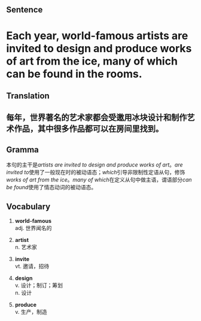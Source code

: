 ## Sentence

<h1>Each year, world-famous artists are invited to design and produce works of art from the ice, many of which can be found in the rooms.</h1>

## Translation

<h2>每年，世界著名的艺术家都会受邀用冰块设计和制作艺术作品，其中很多作品都可以在房间里找到。</h2>

## Gramma     

本句的主干是*artists are invited to design and produce works of art*。*are invited to*使用了一般现在时的被动语态；*which*引导非限制性定语从句，修饰*works of art from the ice*。*many of which*在定义从句中做主语，谓语部分*can be found*使用了情态动词的被动语态。      


## Vocabulary   

1. **world-famous**     
adj. 世界闻名的      

2. **artist**       
n. 艺术家        

3. **invite**       
vt. 邀请，招待        

4. **design**       
v. 设计；制订；筹划       
n. 设计       

5. **produce**       
v. 生产，制造       

